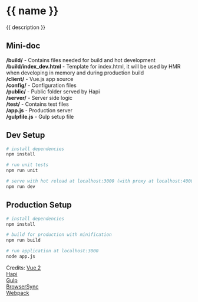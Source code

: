 # {{ name }}

{{ description }}

## Mini-doc

**/build/** - Contains files needed for build and hot development  
**/build/index_dev.html** - Template for index.html, it will be used by HMR when developing in memory and during production build   
**/client/** - Vue.js app source  
**/config/** - Configuration files  
**/public/** - Public folder served by Hapi  
**/server/** - Server side logic  
**/test/** -   Contains test files  
**/app.js**  - Production server  
**/gulpfile.js**  - Gulp setup file   

## Dev Setup

``` bash
# install dependencies
npm install

# run unit tests
npm run unit

# serve with hot reload at localhost:3000 (with proxy at localhost:4000)
npm run dev
```

## Production Setup

``` bash
# install dependencies
npm install

# build for production with minification
npm run build

# run application at localhost:3000
node app.js
```

Credits:
[Vue 2](https://vuejs.org/)  
[Hapi](http://hapijs.com/)  
[Gulp](https://gulpjs.com/)  
[BrowserSync](https://www.browsersync.io/)  
[Webpack](https://webpack.github.io/)  
